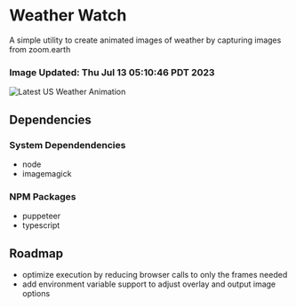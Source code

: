 # Weather Watch

A simple utility to create animated images of weather by capturing images from zoom.earth

### Image Updated: Thu Jul 13 05:10:46 PDT 2023

![Latest US Weather Animation](animations/2023-07-13.webp)

## Dependencies
### System Dependendencies
* node
* imagemagick
### NPM Packages
* puppeteer
* typescript

## Roadmap
* optimize execution by reducing browser calls to only the frames needed
* add environment variable support to adjust overlay and output image options
